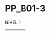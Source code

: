 # PP_B01-3
NIVEL 1
<?xml version="1.0" encoding="UTF-8"?>

<?import javafx.geometry.Insets?>
<?import javafx.scene.control.Accordion?>
<?import javafx.scene.control.Button?>
<?import javafx.scene.control.Label?>
<?import javafx.scene.control.MenuButton?>
<?import javafx.scene.control.MenuItem?>
<?import javafx.scene.control.ProgressBar?>
<?import javafx.scene.layout.AnchorPane?>
<?import javafx.scene.text.Font?>

<AnchorPane id="AnchorPane" prefHeight="400.0" prefWidth="600.0" xmlns="http://javafx.com/javafx/19" xmlns:fx="http://javafx.com/fxml/1" fx:controller="proyecto1.VentanaController">
   <children>
      <Button layoutX="91.0" layoutY="188.0" mnemonicParsing="false" text="A" />
      <Button layoutX="328.0" layoutY="188.0" mnemonicParsing="false" text="B" />
      <Button layoutX="327.0" layoutY="270.0" mnemonicParsing="false" text="D" />
      <Button layoutX="91.0" layoutY="270.0" mnemonicParsing="false" text="C" />
      <Accordion layoutX="79.0" layoutY="23.0" />
      <Label layoutX="257.0" layoutY="28.0" prefHeight="35.0" prefWidth="86.0" text="NIVEL 1" textAlignment="RIGHT">
         <font>
            <Font name="System Bold" size="22.0" />
         </font>
      </Label>
      <Label layoutX="200.0" layoutY="69.0" prefHeight="25.0" prefWidth="180.0" text="Selecciona la respuesta correta" textAlignment="CENTER" textFill="#dd3d10" />
      <ProgressBar layoutX="30.0" layoutY="45.0" prefHeight="18.0" prefWidth="123.0" progress="0.0" />
      <MenuButton layoutX="470.0" layoutY="352.0" mnemonicParsing="false" text="MenuButton">
        <items>
          <MenuItem mnemonicParsing="false" text="Action 1" />
          <MenuItem mnemonicParsing="false" text="Action 2" />
        </items>
      </MenuButton>
      <Label layoutX="42.0" layoutY="63.0" prefHeight="18.0" prefWidth="99.0" text="Barra de Progreso" textAlignment="CENTER" textFill="#171717" />
      <Label layoutX="67.0" layoutY="114.0" prefHeight="50.0" prefWidth="479.0" text="¿Cómo se conoce el nuevo tipo de organización social que surgió en las comunidades indígenas de Colombia durante la época precolombina?" textAlignment="JUSTIFY" textFill="#1c19bf" wrapText="true">
         <font>
            <Font size="15.0" />
         </font>
      </Label>
      <Label layoutX="141.0" layoutY="183.0" prefHeight="35.0" prefWidth="80.0" text="tribalismo" textAlignment="JUSTIFY" textFill="#1c19bf" wrapText="true">
         <font>
            <Font size="15.0" />
         </font>
      </Label>
      <Label layoutX="380.0" layoutY="183.0" prefHeight="35.0" prefWidth="80.0" text="Cacicazgo" textAlignment="JUSTIFY" textFill="#1c19bf" wrapText="true">
         <font>
            <Font size="15.0" />
         </font>
      </Label>
      <Label layoutX="141.0" layoutY="265.0" prefHeight="35.0" prefWidth="80.0" text="Feudalismo" textAlignment="JUSTIFY" textFill="#1c19bf" wrapText="true">
         <font>
            <Font size="15.0" />
         </font>
      </Label>
      <Label layoutX="380.0" layoutY="265.0" prefHeight="35.0" prefWidth="80.0" text="Monarquia" textAlignment="JUSTIFY" textFill="#1c19bf" wrapText="true">
         <font>
            <Font size="15.0" />
         </font>
      </Label>
   </children>
   <opaqueInsets>
      <Insets />
   </opaqueInsets>
</AnchorPane>

